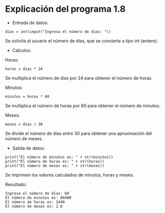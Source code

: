 # Explicación del programa 1.8
- Entrada de datos:
```
dias = int(input("Ingresa el número de días: "))
```
Se solicita al usuario el número de días, que se convierte a tipo int (entero).

- Cálculos:

Horas:
```
horas = dias * 24
```
Se multiplica el número de días por 24 para obtener el número de horas.

Minutos:
```
minutos = horas * 60
```
Se multiplica el número de horas por 60 para obtener el número de minutos.

Meses:
```
meses = dias / 30
```
Se divide el número de días entre 30 para obtener una aproximación del número de meses.

- Salida de datos:
```
print("El número de minutos es: " + str(minutos)) 
print("El número de horas es: " + str(horas)) 
print("El número de meses es: " + str(meses))
```
Se imprimen los valores calculados de minutos, horas y meses.

Resultado:
```
Ingresa el número de días: 60
El número de minutos es: 86400
El número de horas es: 1440
El número de meses es: 2.0
```
